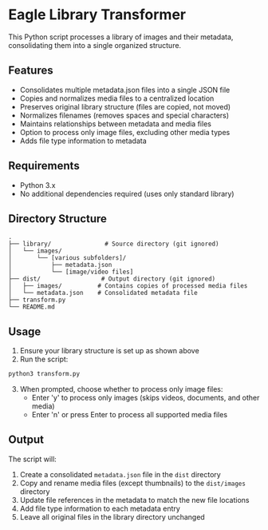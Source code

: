 # Eagle Library Transformer

This Python script processes a library of images and their metadata, consolidating them into a single organized structure.

## Features

- Consolidates multiple metadata.json files into a single JSON file
- Copies and normalizes media files to a centralized location
- Preserves original library structure (files are copied, not moved)
- Normalizes filenames (removes spaces and special characters)
- Maintains relationships between metadata and media files
- Option to process only image files, excluding other media types
- Adds file type information to metadata

## Requirements

- Python 3.x
- No additional dependencies required (uses only standard library)

## Directory Structure

```
.
├── library/               # Source directory (git ignored)
│   └── images/
│       └── [various subfolders]/
│           ├── metadata.json
│           └── [image/video files]
├── dist/                 # Output directory (git ignored)
│   ├── images/          # Contains copies of processed media files
│   └── metadata.json    # Consolidated metadata file
├── transform.py
└── README.md
```

## Usage

1. Ensure your library structure is set up as shown above
2. Run the script:

```bash
python3 transform.py
```

3. When prompted, choose whether to process only image files:
   - Enter 'y' to process only images (skips videos, documents, and other media)
   - Enter 'n' or press Enter to process all supported media files

## Output

The script will:
1. Create a consolidated `metadata.json` file in the `dist` directory
2. Copy and rename media files (except thumbnails) to the `dist/images` directory
3. Update file references in the metadata to match the new file locations
4. Add file type information to each metadata entry
5. Leave all original files in the library directory unchanged
